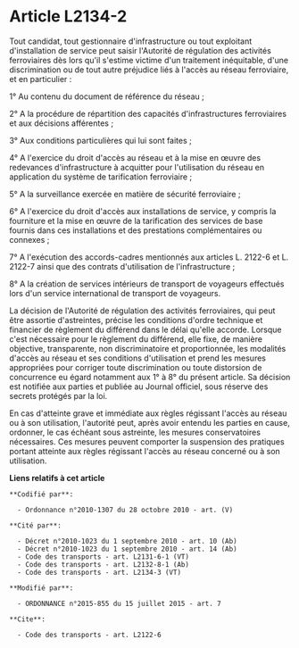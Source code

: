 # Article L2134-2

Tout candidat, tout gestionnaire d'infrastructure ou tout exploitant d'installation de service peut saisir l'Autorité de
régulation des activités ferroviaires dès lors qu'il s'estime victime d'un traitement inéquitable, d'une discrimination ou de
tout autre préjudice liés à l'accès au réseau ferroviaire, et en particulier : 

1° Au contenu du document de référence du réseau ; 

2° A la procédure de répartition des capacités d'infrastructures ferroviaires et aux décisions afférentes ; 

3° Aux conditions particulières qui lui sont faites ; 

4° A l'exercice du droit d'accès au réseau et à la mise en œuvre des redevances d'infrastructure à acquitter pour
l'utilisation du réseau en application du système de tarification ferroviaire ; 

5° A la surveillance exercée en matière de sécurité ferroviaire ; 

6° A l'exercice du droit d'accès aux installations de service, y compris la fourniture et la mise en œuvre de la tarification
des services de base fournis dans ces installations et des prestations complémentaires ou connexes ;

7° A l'exécution des accords-cadres mentionnés aux articles L. 2122-6 et L. 2122-7 ainsi que des contrats d'utilisation de
l'infrastructure ; 

8° A la création de services intérieurs de transport de voyageurs effectués lors d'un service international de transport de
voyageurs. 

La décision de l'Autorité de régulation des activités ferroviaires, qui peut être assortie d'astreintes, précise les
conditions d'ordre technique et financier de règlement du différend dans le délai qu'elle accorde. Lorsque c'est nécessaire
pour le règlement du différend, elle fixe, de manière objective, transparente, non discriminatoire et proportionnée, les
modalités d'accès au réseau et ses conditions d'utilisation et prend les mesures appropriées pour corriger toute
discrimination ou toute distorsion de concurrence eu égard notamment aux 1° à 8° du présent article. Sa décision est notifiée
aux parties et publiée au Journal officiel, sous réserve des secrets protégés par la loi. 

En cas d'atteinte grave et immédiate aux règles régissant l'accès au réseau ou à son utilisation, l'autorité peut, après
avoir entendu les parties en cause, ordonner, le cas échéant sous astreinte, les mesures conservatoires nécessaires. Ces
mesures peuvent comporter la suspension des pratiques portant atteinte aux règles régissant l'accès au réseau concerné ou à
son utilisation.

**Liens relatifs à cet article**

	**Codifié par**:

	  - Ordonnance n°2010-1307 du 28 octobre 2010 - art. (V)

	**Cité par**:

	  - Décret n°2010-1023 du 1 septembre 2010 - art. 10 (Ab)
	  - Décret n°2010-1023 du 1 septembre 2010 - art. 14 (Ab)
	  - Code des transports - art. L2131-6-1 (VT)
	  - Code des transports - art. L2132-8-1 (Ab)
	  - Code des transports - art. L2134-3 (VT)

	**Modifié par**:

	  - ORDONNANCE n°2015-855 du 15 juillet 2015 - art. 7

	**Cite**:

	  - Code des transports - art. L2122-6
